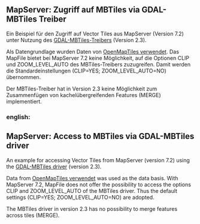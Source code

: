 ## MapServer: Zugriff auf MBTiles via GDAL-MBTiles Treiber
Ein Beispiel für den Zugriff auf Vector Tiles aus MapServer (Version 7.2) unter Nutzung des [GDAL-MBTiles-Treibers](https://www.gdal.org/frmt_mbtiles.html) (Version 2.3).

Als Datengrundlage wurden Daten von [OpenMapTiles verwendet](https://openmaptiles.com/downloads/europe/switzerland/zurich/).
Das MapFile bietet bei MapServer 7.2 keine Möglichkeit, auf die Optionen CLIP und ZOOM_LEVEL_AUTO des MBTiles-Treibers zuzugreifen. Damit werden die Standardeinstellungen (CLIP=YES; ZOOM_LEVEL_AUTO=NO) übernommen.

Der MBTiles-Treiber hat in Version 2.3 keine Möglichkeit zum Zusammenfügen von kachelübergreifenden Features (MERGE) implementiert.

### english:
## MapServer: Access to MBTiles via GDAL-MBTiles driver
An example for accessing Vector Tiles from MapServer (version 7.2) using the [GDAL-MBTiles driver](https://www.gdal.org/frmt_mbtiles.html) (version 2.3).

Data from [OpenMapTiles verwendet](https://openmaptiles.com/downloads/europe/switzerland/zurich/) was used as the data basis. With MapServer 7.2, MapFile does not offer the possibility to access the options CLIP and ZOOM_LEVEL_AUTO of the MBTiles driver. Thus the default settings (CLIP=YES; ZOOM_LEVEL_AUTO=NO) are adopted.

The MBTiles driver in version 2.3 has no possibility to merge features across tiles (MERGE).
